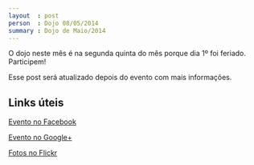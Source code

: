 ```yaml
---
layout  : post
person  : Dojo 08/05/2014
summary : Dojo de Maio/2014
---
```


O dojo neste mês é na segunda quinta do mês porque dia 1º foi feriado. Participem!

Esse post será atualizado depois do evento com mais informações.

## Links úteis

[Evento no Facebook](https://www.facebook.com/events/696663497067465/)

[Evento no Google+](https://plus.google.com/u/0/b/117712497785310292400/events/cq16hdnstsblmtikqdverjf8je0?authkey=CLWdgpmut_aWZQ)

[Fotos no Flickr](http://www.flickr.com/photos/erickmendonca/sets/72157641953730615/)
